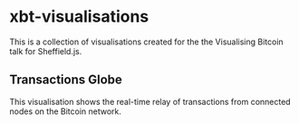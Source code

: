 # xbt-visualisations

This is a collection of visualisations created for the the Visualising Bitcoin talk for Sheffield.js.

## Transactions Globe

This visualisation shows the real-time relay of transactions from connected nodes on the Bitcoin network.
